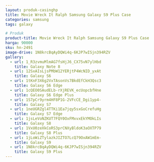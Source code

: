 ```yaml
---
layout: produk-casinghp
title: Movie Wreck It Ralph Samsung Galaxy S9 Plus Case
categories: samsung
tags: galaxy

# Produk
product-title: Movie Wreck It Ralph Samsung Galaxy S9 Plus Case
harga: 90000
sku: hn-2491
image-drive: 1N8krcBqAyDQWi4q-6KJP7wISjn394RZV
gallery:
  - url: 1_R3zvmuMlmAG7fsHjJ6_CX75vN7ylHbd
    title: Galaxy Note 8
  - url: 12SxAIsLjsPMbW12YERjtP4WcNID_yxAt
    title: Galaxy S6
  - url: 1tKnF3X6g2VxTAsonVs7BkdEfCkH3Qsc3
    title: Galaxy S6 Edge
  - url: 1cQEO0SAudELb-rXjREVK_ecUopcbfHne
    title: Galaxy S6 Edge Plus
  - url: 1S7pCr9yrm4HF8P1G-2VFcCE_Dgi1yp4-
    title: Galaxy S7
  - url: 1neUGRZgl4TTKi1Ea7jqy5sxGoCrefuHg
    title: Galaxy S7 Edge
  - url: 1jsLeVoNZKUT7FQY0OxFMxvxEkYMOkLIs
    title: Galaxy S8
  - url: 1VxU0zeXkCoRS3prCNXyBldoK3aOXTP79
    title: Galaxy S8 Plus
  - url: 1jLoWiZTylazkJIZTO7LcQ79OxAW1mEm-
    title: Galaxy S9
  - url: 1N8krcBqAyDQWi4q-6KJP7wISjn394RZV
    title: Galaxy S9 Plus
---
```

